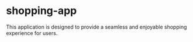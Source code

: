 # shopping-app
This application is designed to provide a seamless and enjoyable shopping experience for users.
